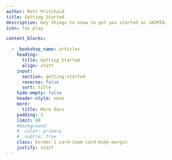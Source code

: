 ```yaml
---
author: Matt Pritchard
title: Getting Started
description: Key things to know to get you started on JASMIN.
icon: fas play

content_blocks:

  - _bookshop_name: articles
    heading:
      title: Getting Started
      align: start
    input:
      section: getting-started
      reverse: false
      sort: title
    hide-empty: false
    header-style: none
    more:
      title: More docs
    padding: 3
    limit: 99
    #background:
    #  color: primary
    #  subtle: true
    class: border-1 card-zoom card-body-margin
    justify: start
---
```

